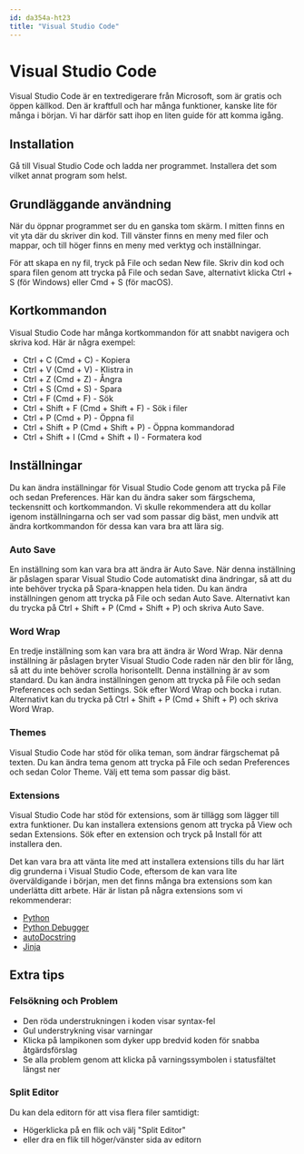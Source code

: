 ```yaml
---
id: da354a-ht23
title: "Visual Studio Code"
---
```


# Visual Studio Code

Visual Studio Code är en textredigerare från Microsoft, som är gratis och öppen källkod. Den är kraftfull och har många funktioner, kanske lite för många i början. Vi har därför satt ihop en liten guide för att komma igång.

## Installation

Gå till Visual Studio Code och ladda ner programmet. Installera det som vilket annat program som helst.

## Grundläggande användning

När du öppnar programmet ser du en ganska tom skärm. I mitten finns en vit yta där du skriver din kod. Till vänster finns en meny med filer och mappar, och till höger finns en meny med verktyg och inställningar.

För att skapa en ny fil, tryck på File och sedan New file. Skriv din kod och spara filen genom att trycka på File och sedan Save, alternativt klicka Ctrl + S (för Windows) eller Cmd + S (för macOS).

## Kortkommandon

Visual Studio Code har många kortkommandon för att snabbt navigera och skriva kod. Här är några exempel:

- Ctrl + C (Cmd + C) - Kopiera
- Ctrl + V (Cmd + V) - Klistra in
- Ctrl + Z (Cmd + Z) - Ångra
- Ctrl + S (Cmd + S) - Spara
- Ctrl + F (Cmd + F) - Sök
- Ctrl + Shift + F (Cmd + Shift + F) - Sök i filer
- Ctrl + P (Cmd + P) - Öppna fil
- Ctrl + Shift + P (Cmd + Shift + P) - Öppna kommandorad
- Ctrl + Shift + I (Cmd + Shift + I) - Formatera kod

## Inställningar

Du kan ändra inställningar för Visual Studio Code genom att trycka på File och sedan Preferences. Här kan du ändra saker som färgschema, teckensnitt och kortkommandon. Vi skulle rekommendera att du kollar igenom inställningarna och ser vad som passar dig bäst, men undvik att ändra kortkommandon för dessa kan vara bra att lära sig.

### Auto Save
En inställning som kan vara bra att ändra är Auto Save. När denna inställning är påslagen sparar Visual Studio Code automatiskt dina ändringar, så att du inte behöver trycka på Spara-knappen hela tiden. Du kan ändra inställningen genom att trycka på File och sedan Auto Save. Alternativt kan du trycka på Ctrl + Shift + P (Cmd + Shift + P) och skriva Auto Save.


### Word Wrap
En tredje inställning som kan vara bra att ändra är Word Wrap. När denna inställning är påslagen bryter Visual Studio Code raden när den blir för lång, så att du inte behöver scrolla horisontellt. Denna inställning är av som standard. Du kan ändra inställningen genom att trycka på File och sedan Preferences och sedan Settings. Sök efter Word Wrap och bocka i rutan. Alternativt kan du trycka på Ctrl + Shift + P (Cmd + Shift + P) och skriva Word Wrap.

### Themes
Visual Studio Code har stöd för olika teman, som ändrar färgschemat på texten. Du kan ändra tema genom att trycka på File och sedan Preferences och sedan Color Theme. Välj ett tema som passar dig bäst.

### Extensions
Visual Studio Code har stöd för extensions, som är tillägg som lägger till extra funktioner. Du kan installera extensions genom att trycka på View och sedan Extensions. Sök efter en extension och tryck på Install för att installera den.

Det kan vara bra att vänta lite med att installera extensions tills du har lärt dig grunderna i Visual Studio Code, eftersom de kan vara lite överväldigande i början, men det finns många bra extensions som kan underlätta ditt arbete. Här är listan på några extensions som vi rekommenderar:

- [Python](https://marketplace.visualstudio.com/items?itemName=ms-python.python)
- [Python Debugger](https://marketplace.visualstudio.com/items?itemName=ms-python.debugpy)
- [autoDocstring](https://marketplace.visualstudio.com/items?itemName=njpwerner.autodocstring)
- [Jinja](https://marketplace.visualstudio.com/items?itemName=wholroyd.jinja)

## Extra tips

### Felsökning och Problem
- Den röda understrukningen i koden visar syntax-fel
- Gul understrykning visar varningar
- Klicka på lampikonen som dyker upp bredvid koden för snabba åtgärdsförslag
- Se alla problem genom att klicka på varningssymbolen i statusfältet längst ner

### Split Editor
Du kan dela editorn för att visa flera filer samtidigt:
- Högerklicka på en flik och välj "Split Editor"
- eller dra en flik till höger/vänster sida av editorn
